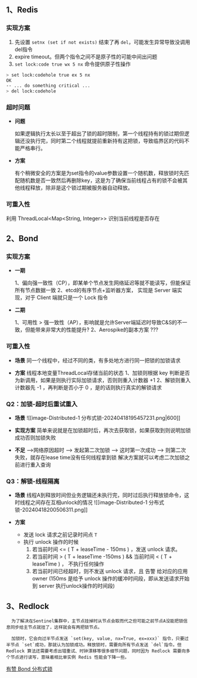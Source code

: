 ## 1、Redis

### 实现方案

1. 先设置 `setnx (set if not exists)` 结束了再 `del`，可能发生异常导致没调用 del指令
2.  expire timeout。但两个指令之间不是原子性的可能中间出问题
3.  `set lock:code true wx 5 nx` 命令提供原子性操作

```bash
> set lock:codehole true ex 5 nx
OK
-- ... do something critical ...
> del lock:codehole
```

### 超时问题

-  **问题**

	 如果逻辑执行太长以至于超出了锁的超时限制，第一个线程持有的锁过期但逻辑还没执行完，同时第二个线程就提前重新持有这把锁，导致临界区的代码不能严格串行。

- **方案**

	有个稍微安全的方案是为set指令的value参数设置一个随机数，释放锁时先匹配随机数是否一致然后再删除key，这是为了确保当前线程占有的锁不会被其他线程释放，除非是这个锁过期被服务器自动释放。

### 可重入性

利用 ThreadLocal<Map<String, Integer>> 识别当前线程是否存在

## 2、Bond

### 实现方案

- **一期**

	1、偏向强一致性（CP），即某单个节点发生网络延迟等就不能读写，但能保证所有节点数据一致
	2、etcd的有序节点+监听器方案， 实现是 Server 端实现，对于 Client 端就只是一个 Lock 指令
	

- **二期**

	1、可用性 > 强一致性（AP），影响就是允许Server端延迟时导致C&S的不一致，但能带来非常大的性能提升?
	2、Aerospike的副本方案 ???

### 可重入性

-  **场景**
	同一个线程中，经过不同的类，有多处地方进行同一把锁的加锁请求

-  **方案**
	线程本地变量ThreadLocal存储当前的状态
	1、加锁则根据 key 判断是否为新调用，如果是则执行实际加锁请求，否则则重入计数器 +1 
	2、解锁则重入计数器先 -1 ，再判断是否小于 0 ，是的话则执行真实的解锁请求
### Q2：加锁-超时后重试重入

-  **场景**
	![[image-Distributed-1 分布式锁-20240418195457231.png|600]]

-  **实现方案**
	简单来说就是在加锁超时后，再次去获取锁，如果获取到则说明加锁成功否则加锁失败

-  **不足**
	 -->网络原因超时 
	 --> 发起第二次加锁 
	 --> 这时第一次成功 
	 --> 则第二次失败，就存在lease time没有任何线程拿到锁
	 解决方案就可以考虑二次加锁之前进行重入查询

### Q3：解锁-线程隔离

-  **场景**
	线程A到释放时间但业务逻辑还未执行完，同时过后执行释放锁命令，这时线程之间存在互相unlock的情况
	![[image-Distributed-1 分布式锁-20240418200506311.png]]


-  **方案**
	- 发送 lock 请求之前记录时间点 `T`
	- 执行 unlock 操作的时候
	    1.  若当前时间 <= ( T + leaseTime - 150ms ) ，发送 unlock 请求。
	    2.  若当前时间 > ( T + leaseTime -150ms ) && 当前时间 < ( T + leaseTime ) ， 不执行任何操作
	    3.  若当前时间已经超时，则不发送 unlock 请求，且 告警 给对应的应用 owner 
	  (150ms 是给予 unlock 操作的缓冲时间段，即从发送请求开始到 server 执行unlock操作的时间段) 


## 3、Redlock

```
  为了解决在Sentinel集群中，主节点挂掉时从节点会取而代之但可能之前节点A没能把锁信息同步给主节点就挂了，这样就会有两把锁节点。

  加锁时，它会向过半节点发送 `set(key, value, nx=True, ex=xxx)` 指令，只要过半节点 `set`成功，那就认为加锁成功。释放锁时，需要向所有节点发送 `del`指令。但Redlock 算法还需要考虑出错重试、时钟漂移等很多细节问题，同时因为 Redlock 需要向多个节点进行读写，意味着相比单实例 Redis 性能会下降一些。
```



[有赞 Bond 分布式锁](https://mp.weixin.qq.com/s/X7e0W5GCul3DrnuPu9aoUg)